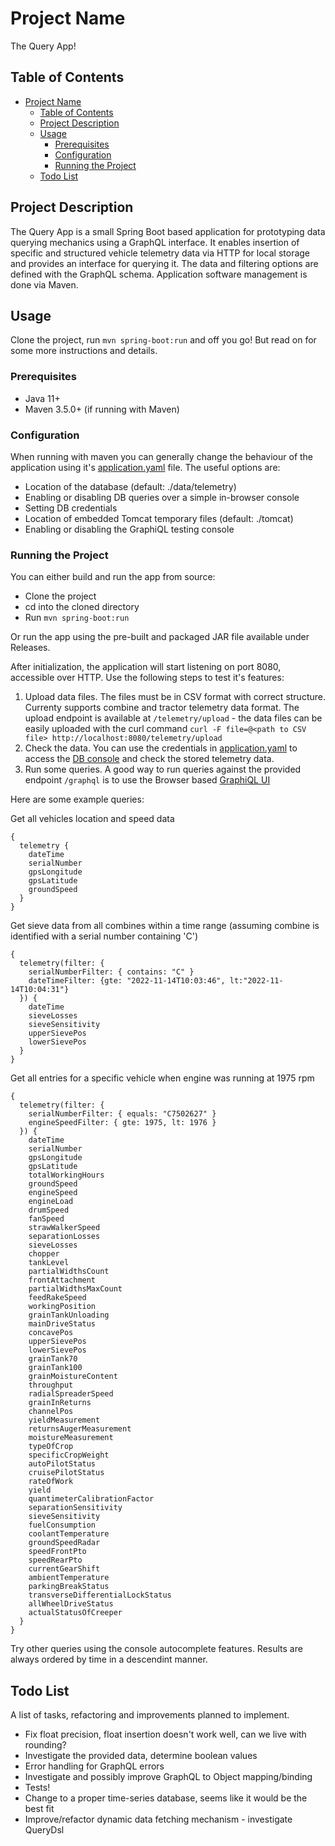 # Project Name

The Query App!

## Table of Contents

- [Project Name](#project-name)
  - [Table of Contents](#table-of-contents)
  - [Project Description](#project-description)
  - [Usage](#usage)
    - [Prerequisites](#prerequisites)
    - [Configuration](#configuration)
    - [Running the Project](#running-the-project)
  - [Todo List](#todo-list)

## Project Description

The Query App is a small Spring Boot based application for prototyping data querying mechanics using a GraphQL interface. It enables insertion of specific and structured vehicle telemetry data via HTTP for local storage and provides an interface for querying it. The data and filtering options are defined with the GraphQL schema. Application software management is done via Maven.

## Usage

Clone the project, run `mvn spring-boot:run` and off you go! But read on for some more instructions and details.

### Prerequisites

- Java 11+
- Maven 3.5.0+ (if running with Maven)

### Configuration

When running with maven you can generally change the behaviour of the application using it's [application.yaml](/src/main/resources/application.yaml) file. The useful options are:
- Location of the database (default: ./data/telemetry)
- Enabling or disabling DB queries over a simple in-browser console
- Setting DB credentials
- Location of embedded Tomcat temporary files (default: ./tomcat)
- Enabling or disabling the GraphiQL testing console

### Running the Project

You can either build and run the app from source:
- Clone the project
- cd into the cloned directory
- Run `mvn spring-boot:run`

Or run the app using the pre-built and packaged JAR file available under Releases.

After initialization, the application will start listening on port 8080, accessible over HTTP. Use the following steps to test it's features:
1. Upload data files. The files must be in CSV format with correct structure. Currenty supports combine and tractor telemetry data format. The upload endpoint is available at `/telemetry/upload` - the data files can be easily uploaded with the curl command `curl -F file=@<path to CSV file> http://localhost:8080/telemetry/upload`
2. Check the data. You can use the credentials in [application.yaml](/src/main/resources/application.yaml) to access the [DB console](http://localhost:8080/h2-console) and check the stored telemetry data.
3. Run some queries. A good way to run queries against the provided endpoint `/graphql` is to use the Browser based [GraphiQL UI](http://localhost:8080/graphiql)

Here are some example queries:

Get all vehicles location and speed data
```
{
  telemetry {
    dateTime
    serialNumber
    gpsLongitude
    gpsLatitude
    groundSpeed
  }
}
```

Get sieve data from all combines within a time range (assuming combine is identified with a serial number containing 'C')
```
{
  telemetry(filter: {
    serialNumberFilter: { contains: "C" }
    dateTimeFilter: {gte: "2022-11-14T10:03:46", lt:"2022-11-14T10:04:31"}
  }) {
    dateTime
    sieveLosses
    sieveSensitivity
    upperSievePos
    lowerSievePos
  }
}
```

Get all entries for a specific vehicle when engine was running at 1975 rpm
```
{
  telemetry(filter: {
    serialNumberFilter: { equals: "C7502627" }
    engineSpeedFilter: { gte: 1975, lt: 1976 }
  }) {
    dateTime
    serialNumber
    gpsLongitude
    gpsLatitude
    totalWorkingHours
    groundSpeed
    engineSpeed
    engineLoad
    drumSpeed
    fanSpeed
    strawWalkerSpeed
    separationLosses
    sieveLosses
    chopper
    tankLevel
    partialWidthsCount
    frontAttachment
    partialWidthsMaxCount
    feedRakeSpeed
    workingPosition
    grainTankUnloading
    mainDriveStatus
    concavePos
    upperSievePos
    lowerSievePos
    grainTank70
    grainTank100
    grainMoistureContent
    throughput
    radialSpreaderSpeed
    grainInReturns
    channelPos
    yieldMeasurement
    returnsAugerMeasurement
    moistureMeasurement
    typeOfCrop
    specificCropWeight
    autoPilotStatus
    cruisePilotStatus
    rateOfWork
    yield
    quantimeterCalibrationFactor
    separationSensitivity
    sieveSensitivity
    fuelConsumption
    coolantTemperature
    groundSpeedRadar
    speedFrontPto
    speedRearPto
    currentGearShift
    ambientTemperature
    parkingBreakStatus
    transverseDifferentialLockStatus
    allWheelDriveStatus
    actualStatusOfCreeper
  }
}
```

Try other queries using the console autocomplete features. Results are always ordered by time in a descendint manner.

## Todo List

A list of tasks, refactoring and improvements planned to implement.

- Fix float precision, float insertion doesn't work well, can we live with rounding?
- Investigate the provided data, determine boolean values
- Error handling for GraphQL errors
- Investigate and possibly improve GraphQL to Object mapping/binding
- Tests!
- Change to a proper time-series database, seems like it would be the best fit
- Improve/refactor dynamic data fetching mechanism - investigate QueryDsl
